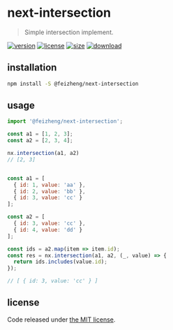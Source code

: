 # next-intersection
> Simple intersection implement.

[![version][version-image]][version-url]
[![license][license-image]][license-url]
[![size][size-image]][size-url]
[![download][download-image]][download-url]

## installation
```bash
npm install -S @feizheng/next-intersection
```

## usage
```js
import '@feizheng/next-intersection';

const a1 = [1, 2, 3];
const a2 = [2, 3, 4];

nx.intersection(a1, a2)
// [2, 3]


const a1 = [
  { id: 1, value: 'aa' },
  { id: 2, value: 'bb' },
  { id: 3, value: 'cc' }
];

const a2 = [
  { id: 3, value: 'cc' },
  { id: 4, value: 'dd' }
];

const ids = a2.map(item => item.id);
const res = nx.intersection(a1, a2, (_, value) => {
  return ids.includes(value.id);
});

// [ { id: 3, value: 'cc' } ]
```

## license
Code released under [the MIT license](https://github.com/afeiship/next-intersection/blob/master/LICENSE.txt).

[version-image]: https://img.shields.io/npm/v/@feizheng/next-intersection
[version-url]: https://npmjs.org/package/@feizheng/next-intersection

[license-image]: https://img.shields.io/npm/l/@feizheng/next-intersection
[license-url]: https://github.com/afeiship/next-intersection/blob/master/LICENSE.txt

[size-image]: https://img.shields.io/bundlephobia/minzip/@feizheng/next-intersection
[size-url]: https://github.com/afeiship/next-intersection/blob/master/dist/next-intersection.min.js

[download-image]: https://img.shields.io/npm/dm/@feizheng/next-intersection
[download-url]: https://www.npmjs.com/package/@feizheng/next-intersection

